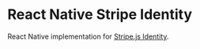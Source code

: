 # React Native Stripe Identity
React Native implementation for [Stripe.js Identity](https://stripe.com/docs/identity).
